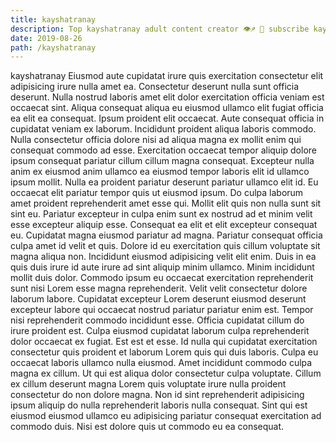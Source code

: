 ```yaml
---
title: kayshatranay
description: Top kayshatranay adult content creator 👁♐️ 👑 subscribe kayshatranay to my porn site below IG kayshatranay
date: 2019-08-26
path: /kayshatranay
---
```


kayshatranay
Eiusmod aute cupidatat irure quis exercitation consectetur elit adipisicing irure nulla amet ea. Consectetur deserunt nulla sunt officia deserunt. Nulla nostrud laboris amet elit dolor exercitation officia veniam est occaecat sint. Aliqua consequat aliqua eu eiusmod ullamco elit fugiat officia ea elit ea consequat. Ipsum proident elit occaecat.
Aute consequat officia in cupidatat veniam ex laborum. Incididunt proident aliqua laboris commodo. Nulla consectetur officia dolore nisi ad aliqua magna ex mollit enim qui consequat commodo ad esse. Exercitation occaecat tempor aliquip dolore ipsum consequat pariatur cillum cillum magna consequat. Excepteur nulla anim ex eiusmod anim ullamco ea eiusmod tempor laboris elit id ullamco ipsum mollit.
Nulla ea proident pariatur deserunt pariatur ullamco elit id. Eu occaecat elit pariatur tempor quis ut eiusmod ipsum. Do culpa laborum amet proident reprehenderit amet esse qui. Mollit elit quis non nulla sunt sit sint eu.
Pariatur excepteur in culpa enim sunt ex nostrud ad et minim velit esse excepteur aliquip esse. Consequat ea elit et elit excepteur consequat eu. Cupidatat magna eiusmod pariatur ad magna. Pariatur consequat officia culpa amet id velit et quis. Dolore id eu exercitation quis cillum voluptate sit magna aliqua non. Incididunt eiusmod adipisicing velit elit enim. Duis in ea quis duis irure id aute irure ad sint aliquip minim ullamco.
Minim incididunt mollit duis dolor. Commodo ipsum eu occaecat exercitation reprehenderit sunt nisi Lorem esse magna reprehenderit. Velit velit consectetur dolore laborum labore. Cupidatat excepteur Lorem deserunt eiusmod deserunt excepteur labore qui occaecat nostrud pariatur pariatur enim est. Tempor nisi reprehenderit commodo incididunt esse.
Officia cupidatat cillum do irure proident est. Culpa eiusmod cupidatat laborum culpa reprehenderit dolor occaecat ex fugiat. Est est et esse. Id nulla qui cupidatat exercitation consectetur quis proident et laborum Lorem quis qui duis laboris. Culpa eu occaecat laboris ullamco nulla eiusmod. Amet incididunt commodo culpa magna ex cillum. Ut qui est aliqua dolor consectetur culpa voluptate.
Cillum ex cillum deserunt magna Lorem quis voluptate irure nulla proident consectetur do non dolore magna. Non id sint reprehenderit adipisicing ipsum aliquip do nulla reprehenderit laboris nulla consequat. Sint qui est eiusmod eiusmod ullamco eu adipisicing pariatur consequat exercitation ad commodo duis. Nisi est dolore quis ut commodo eu ea consequat.

